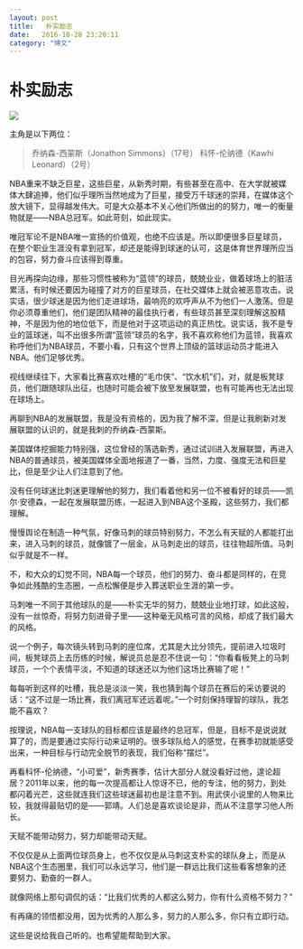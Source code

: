 ```yaml
---
layout: post
title:   朴实励志
date:   2016-10-28 23:20:11
category: "博文"
---
```

# 朴实励志


![](http://7xoc51.com1.z0.glb.clouddn.com/%E9%A9%AC%E5%88%BA.jpg)


主角是以下两位：

>  乔纳森-西蒙斯（Jonathon Simmons）（17号）
   科怀-伦纳德（Kawhi Leonard）（2号）

NBA重来不缺乏巨星，这些巨星，从新秀时期，有些甚至在高中、在大学就被媒体大肆追捧，他们似乎理所当然地成为了巨星，接受万千球迷的崇拜，在媒体这个放大镜下，显得越发伟大。可是大众基本不关心他们所做出的的努力，唯一的衡量物就是——NBA总冠军。如此苛刻，如此现实。

唯冠军论不是NBA唯一宣扬的价值观，也绝不应该是。所以即便很多巨星球员，在整个职业生涯没有拿到冠军，却还是能得到球迷的认可，这是体育世界理所应当的包容，努力奋斗应该得到尊重。

目光再探向边缘，那些习惯性被称为“蓝领”的球员，兢兢业业，做着球场上的脏活累活，有时候还要因为碰撞了对方的巨星球员，在社交媒体上就会被恶意攻击。说实话，很少球迷是因为他们走进球场，最响亮的欢呼声从不为他们一人激荡。但是你必须尊重他们，他们是团队精神的最佳执行者，有些球员甚至深刻理解这股精神，不是因为他的地位低下，而是他对于这项运动的真正热忱。说实话，我不是专业的篮球迷，叫不出很多所谓“蓝领”球员的名字，我不喜欢称他们为蓝领，我喜欢称呼他们为NBA球员，不要小看，只有这个世界上顶级的篮球运动员才能进入NBA。他们足够优秀。

视线继续往下，大家看比赛喜欢吐槽的“毛巾侠”、“饮水机”们，对，就是板凳球员，他们跟随球队出征，也随时可能会被下放至发展联盟，也有可能再也无法出现在球场上。

再聊到NBA的发展联盟，我是没有资格的，因为我了解不深，但是让我刷新对发展联盟的认识的，就是我刺的乔纳森-西蒙斯。

美国媒体挖掘能力特别强，这位曾经的落选新秀，通过试训进入发展联盟，再进入NBA的普通球员，被美国媒体全面地报道了一番，当然，力度、强度无法和巨星比，但是至少让人们注意到了他。

没有任何球迷比刺迷更理解他的努力，我们看着他和另一位不被看好的球员——凯尔·安德森，一起在发展联盟历练，一起进入到NBA这个圣殿，这些努力，我们都理解。

慢慢舆论在制造一种气氛，好像马刺的球员特别努力，不怎么有天赋的人都能打出来，进入马刺的球员，就像镀了一层金，从马刺走出的球员，往往物超所值。马刺似乎就是不一样。

不，和大众的幻觉不同，NBA每一个球员，他们的努力、奋斗都是同样的，在竞争如此残酷的生态圈，一点松懈便是步入葬送职业生涯的第一步。

马刺唯一不同于其他球队的是——朴实无华的努力，兢兢业业地打球，如此这般，没有一丝惊奇，将努力刻进骨子里——这种毫无风格可言的风格，却成了我们最大的风格。

说一个例子，每次镜头转到马刺的座位席，尤其是大比分领先，提前进入垃圾时间，板凳球员上去历练的时候，解说员总是忍不住说一句：“你看看板凳上的马刺球员，一个个表情平淡，不知道的球迷还以为他们这场比赛输了呢！”

每每听到这样的吐槽，我总是淡淡一笑，我也猜到每个球员在赛后的采访要说的话：“这不过是一场比赛，我们离冠军还远着呢。”一个时刻保持理智的球队，我怎能不喜欢？

按理说，NBA每一支球队的目标都应该是最终的总冠军，但是，目标不是说说就算了的，而是要通过实际行动来证明的。很多球队给人的感觉，在赛季初就能感受出来，一种目标与行动完全脱节的表现，我们俗称“摆烂”。

再看科怀-伦纳德，“小可爱”，新秀赛季，估计大部分人就没看好过他，遑论超居？2011年以来，他的每一次提高都让人惊讶不已，他的专注，他的努力，到处都闪着光芒，这些就连我们这些球迷最初也是注意不到。用武侠小说里的人物来比较，我就得最贴切的是——郭靖。人们总是喜欢谈论是非，而从不注意学习他人所长。

天赋不能带动努力，努力却能带动天赋。

不仅仅是从上面两位球员身上，也不仅仅是从马刺这支朴实的球队身上，而是从NBA这个生态圈里，我们可以永远学习，他们是一群远比我们这些看客想象的还要努力、勤奋的一群人。

就像网络上那句调侃的话：“比我们优秀的人都这么努力，你有什么资格不努力？”

有再痛的领悟都没用，因为优秀的人那么多，努力的人那么多，你只有立即行动。

这些是说给我自己听的。也希望能帮助到大家。



